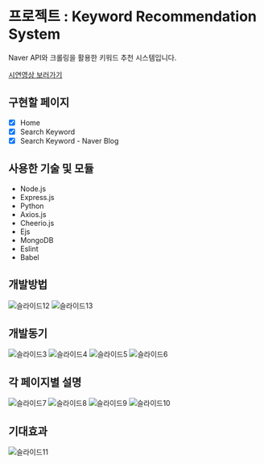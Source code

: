 # 프로젝트 : Keyword Recommendation System

Naver API와 크롤링을 활용한 키워드 추천 시스템입니다.

[시연영상 보러가기]()

## 구현할 페이지

- [X] Home
- [X] Search Keyword
- [X] Search Keyword - Naver Blog

## 사용한 기술 및 모듈
- Node.js
- Express.js
- Python
- Axios.js
- Cheerio.js
- Ejs
- MongoDB
- Eslint
- Babel

## 개발방법

![슬라이드12](https://user-images.githubusercontent.com/47559613/120058042-bb902680-c082-11eb-90d7-1686a5d480a3.PNG)
![슬라이드13](https://user-images.githubusercontent.com/47559613/120058030-b6cb7280-c082-11eb-91d8-34e45b8e4859.PNG)


## 개발동기

![슬라이드3](https://user-images.githubusercontent.com/47559613/120058032-b7fc9f80-c082-11eb-8d36-5baf49e4efcb.PNG)
![슬라이드4](https://user-images.githubusercontent.com/47559613/120058033-b8953600-c082-11eb-8f57-007a922133ba.PNG)
![슬라이드5](https://user-images.githubusercontent.com/47559613/120058034-b92dcc80-c082-11eb-8f98-b8015b00d501.PNG)
![슬라이드6](https://user-images.githubusercontent.com/47559613/120058036-b92dcc80-c082-11eb-889a-8ce25aa6c544.PNG)

## 각 페이지별 설명
![슬라이드7](https://user-images.githubusercontent.com/47559613/120058037-b9c66300-c082-11eb-9e54-bd4841e6121c.PNG)
![슬라이드8](https://user-images.githubusercontent.com/47559613/120058038-b9c66300-c082-11eb-94b8-a8f66bde6a92.PNG)
![슬라이드9](https://user-images.githubusercontent.com/47559613/120058039-ba5ef980-c082-11eb-83f9-7ab18d68471f.PNG)
![슬라이드10](https://user-images.githubusercontent.com/47559613/120058040-ba5ef980-c082-11eb-83cd-f22142624581.PNG)

## 기대효과
![슬라이드11](https://user-images.githubusercontent.com/47559613/120058041-baf79000-c082-11eb-830d-9bb120860dcc.PNG)
